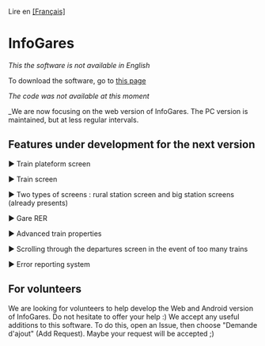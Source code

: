 Lire en [[Français]](https://github.com/Absolument-Oui/InfoGares/blob/main/README.md)

# InfoGares

_This the software is not available in English_

To download the software, go to [this page](https://github.com/Absolument-Oui/InfoGares/releases)

_The code was not available at this moment_

_We are now focusing on the web version of InfoGares. The PC version is maintained, but at less regular intervals.

## Features under development for the next version

 ▶️ Train plateform screen

 ▶️ Train screen
  
 ▶️ Two types of screens : rural station screen and big station screens (already presents)
  
 ▶️ Gare RER
 
 ▶️ Advanced train properties
 
 ▶️ Scrolling through the departures screen in the event of too many trains
 
 ▶️ Error reporting system

## For volunteers

We are looking for volunteers to help develop the Web and Android version of InfoGares. Do not hesitate to offer your help :)
We accept any useful additions to this software. To do this, open an Issue, then choose "Demande d'ajout" (Add Request). Maybe your request will be accepted ;)
